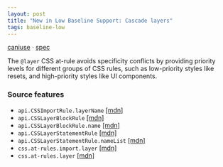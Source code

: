 ```yaml
---
layout: post
title: "New in Low Baseline Support: Cascade layers"
tags: baseline-low
---
```


[caniuse](https://caniuse.com/?search=cascade-layers) · [spec](https://drafts.csswg.org/css-cascade-5/#layering)

The `@layer` CSS at-rule avoids specificity conflicts by providing priority levels for different groups of CSS rules, such as low-priority styles like resets, and high-priority styles like UI components.

### Source features

- ``api.CSSImportRule.layerName`` [[mdn]](https://developer.mozilla.org/en-US/search?q=api.CSSImportRule.layerName)
- ``api.CSSLayerBlockRule`` [[mdn]](https://developer.mozilla.org/en-US/search?q=api.CSSLayerBlockRule)
- ``api.CSSLayerBlockRule.name`` [[mdn]](https://developer.mozilla.org/en-US/search?q=api.CSSLayerBlockRule.name)
- ``api.CSSLayerStatementRule`` [[mdn]](https://developer.mozilla.org/en-US/search?q=api.CSSLayerStatementRule)
- ``api.CSSLayerStatementRule.nameList`` [[mdn]](https://developer.mozilla.org/en-US/search?q=api.CSSLayerStatementRule.nameList)
- ``css.at-rules.import.layer`` [[mdn]](https://developer.mozilla.org/en-US/search?q=css.at-rules.import.layer)
- ``css.at-rules.layer`` [[mdn]](https://developer.mozilla.org/en-US/search?q=css.at-rules.layer)
